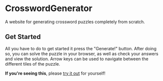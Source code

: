 # CrosswordGenerator
A website for generating crossword puzzles completely from scratch. 

## Get Started
All you have to do to get started it press the "Generate!" button. After doing so, you can solve the puzzle in your browser, as well as check your answers and view the solution.
Arrow keys can be used to navigate between the different tiles of the puzzle.

**If you're seeing this**, please [try it out](https://crosswordpuzzles.netlify.app/) for yourself!
